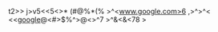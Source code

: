 t2>> j>v5<<5<>* (#@%*(% >^<www.google.com>6 ,>^>^< <<[google](www.google.com)@<#>$%^>@<>^7 >^&<&<78 > 
